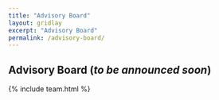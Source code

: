 ```yaml
---
title: "Advisory Board"
layout: gridlay
excerpt: "Advisory Board"
permalink: /advisory-board/
---
```


## Advisory Board (_to be announced soon_)

{% include team.html %}
